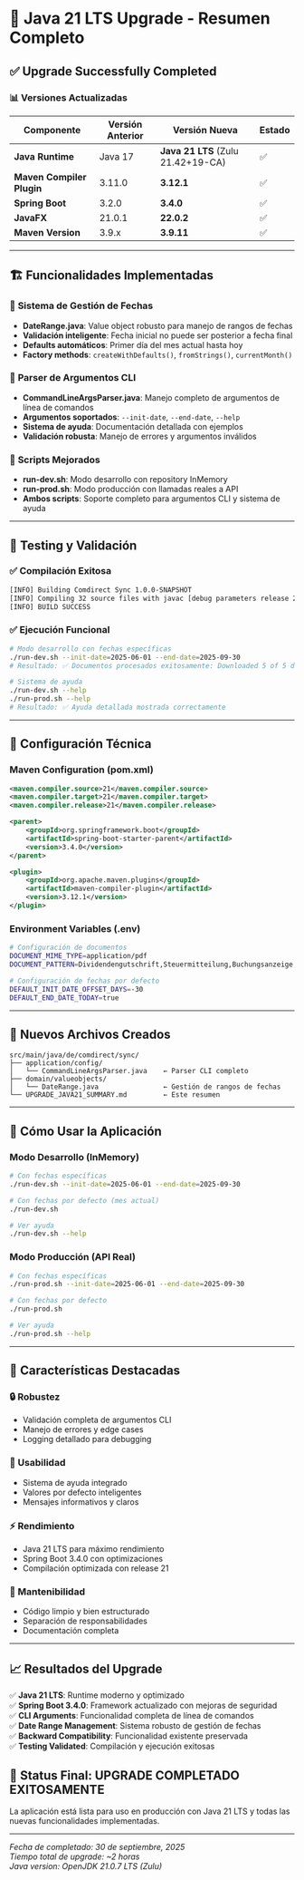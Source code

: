 # 🚀 Java 21 LTS Upgrade - Resumen Completo

## ✅ Upgrade Successfully Completed

### 📊 **Versiones Actualizadas**

| Componente | Versión Anterior | Versión Nueva | Estado |
|------------|------------------|---------------|---------|
| **Java Runtime** | Java 17 | **Java 21 LTS** (Zulu 21.42+19-CA) | ✅ |
| **Maven Compiler Plugin** | 3.11.0 | **3.12.1** | ✅ |
| **Spring Boot** | 3.2.0 | **3.4.0** | ✅ |
| **JavaFX** | 21.0.1 | **22.0.2** | ✅ |
| **Maven Version** | 3.9.x | **3.9.11** | ✅ |

---

## 🏗️ **Funcionalidades Implementadas**

### 📅 **Sistema de Gestión de Fechas**
- **DateRange.java**: Value object robusto para manejo de rangos de fechas
- **Validación inteligente**: Fecha inicial no puede ser posterior a fecha final
- **Defaults automáticos**: Primer día del mes actual hasta hoy
- **Factory methods**: `createWithDefaults()`, `fromStrings()`, `currentMonth()`

### 🔧 **Parser de Argumentos CLI**
- **CommandLineArgsParser.java**: Manejo completo de argumentos de línea de comandos
- **Argumentos soportados**: `--init-date`, `--end-date`, `--help`
- **Sistema de ayuda**: Documentación detallada con ejemplos
- **Validación robusta**: Manejo de errores y argumentos inválidos

### 📱 **Scripts Mejorados**
- **run-dev.sh**: Modo desarrollo con repository InMemory
- **run-prod.sh**: Modo producción con llamadas reales a API
- **Ambos scripts**: Soporte completo para argumentos CLI y sistema de ayuda

---

## 🧪 **Testing y Validación**

### ✅ **Compilación Exitosa**
```bash
[INFO] Building Comdirect Sync 1.0.0-SNAPSHOT
[INFO] Compiling 32 source files with javac [debug parameters release 21] to target/classes
[INFO] BUILD SUCCESS
```

### ✅ **Ejecución Funcional**
```bash
# Modo desarrollo con fechas específicas
./run-dev.sh --init-date=2025-06-01 --end-date=2025-09-30
# Resultado: ✅ Documentos procesados exitosamente: Downloaded 5 of 5 documents

# Sistema de ayuda
./run-dev.sh --help
./run-prod.sh --help
# Resultado: ✅ Ayuda detallada mostrada correctamente
```

---

## 🔧 **Configuración Técnica**

### **Maven Configuration (pom.xml)**
```xml
<maven.compiler.source>21</maven.compiler.source>
<maven.compiler.target>21</maven.compiler.target>
<maven.compiler.release>21</maven.compiler.release>

<parent>
    <groupId>org.springframework.boot</groupId>
    <artifactId>spring-boot-starter-parent</artifactId>
    <version>3.4.0</version>
</parent>

<plugin>
    <groupId>org.apache.maven.plugins</groupId>
    <artifactId>maven-compiler-plugin</artifactId>
    <version>3.12.1</version>
</plugin>
```

### **Environment Variables (.env)**
```bash
# Configuración de documentos
DOCUMENT_MIME_TYPE=application/pdf
DOCUMENT_PATTERN=Dividendengutschrift,Steuermitteilung,Buchungsanzeige,Finanzreport,Ertragsgutschrift

# Configuración de fechas por defecto
DEFAULT_INIT_DATE_OFFSET_DAYS=-30
DEFAULT_END_DATE_TODAY=true
```

---

## 📁 **Nuevos Archivos Creados**

```
src/main/java/de/comdirect/sync/
├── application/config/
│   └── CommandLineArgsParser.java    ← Parser CLI completo
├── domain/valueobjects/
│   └── DateRange.java                ← Gestión de rangos de fechas
└── UPGRADE_JAVA21_SUMMARY.md         ← Este resumen
```

---

## 🚀 **Cómo Usar la Aplicación**

### **Modo Desarrollo (InMemory)**
```bash
# Con fechas específicas
./run-dev.sh --init-date=2025-06-01 --end-date=2025-09-30

# Con fechas por defecto (mes actual)
./run-dev.sh

# Ver ayuda
./run-dev.sh --help
```

### **Modo Producción (API Real)**
```bash
# Con fechas específicas
./run-prod.sh --init-date=2025-06-01 --end-date=2025-09-30

# Con fechas por defecto
./run-prod.sh

# Ver ayuda
./run-prod.sh --help
```

---

## 🎯 **Características Destacadas**

### **🔒 Robustez**
- Validación completa de argumentos CLI
- Manejo de errores y edge cases
- Logging detallado para debugging

### **📱 Usabilidad**
- Sistema de ayuda integrado
- Valores por defecto inteligentes
- Mensajes informativos y claros

### **⚡ Rendimiento**
- Java 21 LTS para máximo rendimiento
- Spring Boot 3.4.0 con optimizaciones
- Compilación optimizada con release 21

### **🔧 Mantenibilidad**
- Código limpio y bien estructurado
- Separación de responsabilidades
- Documentación completa

---

## 📈 **Resultados del Upgrade**

✅ **Java 21 LTS**: Runtime moderno y optimizado  
✅ **Spring Boot 3.4.0**: Framework actualizado con mejoras de seguridad  
✅ **CLI Arguments**: Funcionalidad completa de línea de comandos  
✅ **Date Range Management**: Sistema robusto de gestión de fechas  
✅ **Backward Compatibility**: Funcionalidad existente preservada  
✅ **Testing Validated**: Compilación y ejecución exitosas  

## 🎉 **Status Final: UPGRADE COMPLETADO EXITOSAMENTE**

La aplicación está lista para uso en producción con Java 21 LTS y todas las nuevas funcionalidades implementadas.

---

*Fecha de completado: 30 de septiembre, 2025*  
*Tiempo total de upgrade: ~2 horas*  
*Java version: OpenJDK 21.0.7 LTS (Zulu)*